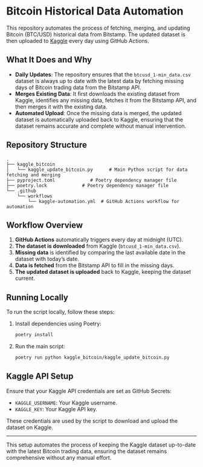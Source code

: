 
# Bitcoin Historical Data Automation

This repository automates the process of fetching, merging, and updating Bitcoin (BTC/USD) historical data from Bitstamp. The updated dataset is then uploaded to [Kaggle](https://www.kaggle.com/mczielinski/bitcoin-historical-data) every day using GitHub Actions.

## What It Does and Why

- **Daily Updates**: The repository ensures that the `btcusd_1-min_data.csv` dataset is always up to date with the latest data by fetching missing days of Bitcoin trading data from the Bitstamp API.
- **Merges Existing Data**: It first downloads the existing dataset from Kaggle, identifies any missing data, fetches it from the Bitstamp API, and then merges it with the existing data.
- **Automated Upload**: Once the missing data is merged, the updated dataset is automatically uploaded back to Kaggle, ensuring that the dataset remains accurate and complete without manual intervention.

## Repository Structure

```
.
├── kaggle_bitcoin
│   └── kaggle_update_bitcoin.py      # Main Python script for data fetching and merging
├── pyproject.toml             # Poetry dependency manager file
├── poetry.lock             # Poetry dependency manager file
└── .github
    └── workflows
        └── kaggle-automation.yml  # GitHub Actions workflow for automation
```

## Workflow Overview

1. **GitHub Actions** automatically triggers every day at midnight (UTC).
2. **The dataset is downloaded** from Kaggle (`btcusd_1-min_data.csv`).
3. **Missing data** is identified by comparing the last available date in the dataset with today’s date.
4. **Data is fetched** from the Bitstamp API to fill in the missing days.
5. **The updated dataset is uploaded** back to Kaggle, keeping the dataset current.

## Running Locally

To run the script locally, follow these steps:

1. Install dependencies using Poetry:
   ```bash
   poetry install
   ```
2. Run the main script:
   ```bash
   poetry run python kaggle_bitcoin/kaggle_update_bitcoin.py
   ```

## Kaggle API Setup

Ensure that your Kaggle API credentials are set as GitHub Secrets:
- `KAGGLE_USERNAME`: Your Kaggle username.
- `KAGGLE_KEY`: Your Kaggle API key.

These credentials are used by the script to download and upload the dataset on Kaggle.

---

This setup automates the process of keeping the Kaggle dataset up-to-date with the latest Bitcoin trading data, ensuring the dataset remains comprehensive without any manual effort.
